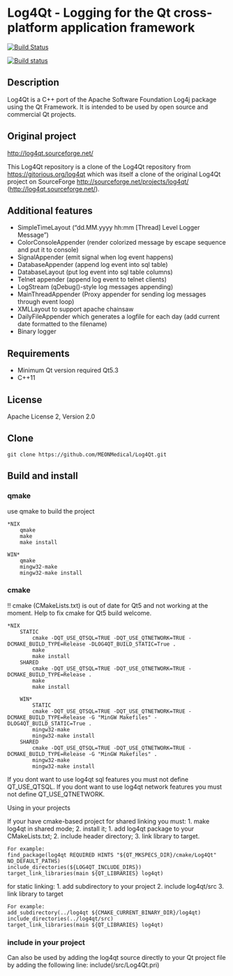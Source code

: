 Log4Qt - Logging for the Qt cross-platform application framework
================================================================

[![Build Status](https://travis-ci.org/MEONMedical/Log4Qt.svg?branch=master)](https://travis-ci.org/MEONMedical/Log4Qt)

[![Build status](https://ci.appveyor.com/api/projects/status/yhlqvbqeooy7ds2l?svg=true)](https://ci.appveyor.com/project/MeonMedical/log4qt)

Description
-----------
Log4Qt is a C++ port of the Apache Software Foundation Log4j package using the Qt Framework.
It is intended to be used by open source and commercial Qt projects.

Original project
----------------
http://log4qt.sourceforge.net/

This Log4Qt repository is a clone of the Log4Qt repository from https://gitorious.org/log4qt
which was itself a clone of the original Log4Qt project on SourceForge http://sourceforge.net/projects/log4qt/ (http://log4qt.sourceforge.net/).

Additional features
-------------------
* SimpleTimeLayout (“dd.MM.yyyy hh:mm [Thread] Level Logger Message”)
* ColorConsoleAppender (render colorized message by escape sequence and put it to console)
* SignalAppender (emit signal when log event happens)
* DatabaseAppender (append log event into sql table)
* DatabaseLayout (put log event into sql table columns)
* Telnet appender (append log event to telnet clients)
* LogStream (qDebug()-style log messages appending)
* MainThreadAppender (Proxy appender for sending log messages through event loop)
* XMLLayout to support apache chainsaw
* DailyFileAppender which generates a logfile for each day (add current date formatted to the filename)
* Binary logger

Requirements
------------
* Minimum Qt version required Qt5.3
* C++11

License
-------
Apache License 2, Version 2.0

Clone
-----
    git clone https://github.com/MEONMedical/Log4Qt.git

Build and install
-----------------
### qmake
use qmake to build the project

    *NIX
        qmake
        make
        make install

    WIN*
        qmake
        mingw32-make
        mingw32-make install

### cmake
!! cmake (CMakeLists.txt) is out of date for Qt5 and not working at the moment.
Help to fix cmake for Qt5 build welcome.

    *NIX
        STATIC
            cmake -DQT_USE_QTSQL=TRUE -DQT_USE_QTNETWORK=TRUE -DCMAKE_BUILD_TYPE=Release -DLOG4QT_BUILD_STATIC=True .
            make
            make install
        SHARED
            cmake -DQT_USE_QTSQL=TRUE -DQT_USE_QTNETWORK=TRUE -DCMAKE_BUILD_TYPE=Release .
            make
            make install

        WIN*
            STATIC
            cmake -DQT_USE_QTSQL=TRUE -DQT_USE_QTNETWORK=TRUE -DCMAKE_BUILD_TYPE=Release -G "MinGW Makefiles" -DLOG4QT_BUILD_STATIC=True .
            mingw32-make
            mingw32-make install
        SHARED
            cmake -DQT_USE_QTSQL=TRUE -DQT_USE_QTNETWORK=TRUE -DCMAKE_BUILD_TYPE=Release -G "MinGW Makefiles" .
            mingw32-make
            mingw32-make install

If you dont want to use log4qt sql features you must not define QT_USE_QTSQL.
If you dont want to use log4qt network features you must not define QT_USE_QTNETWORK.

Using in your projects

If your have cmake-based project
  for shared linking you must:
    1. make log4qt in shared mode;
    2. install it;
    1. add log4qt package to your CMakeLists.txt;
    2. include header directory;
    3. link library to target.

    For example:
    find_package(log4qt REQUIRED HINTS "${QT_MKSPECS_DIR}/cmake/Log4Qt" NO_DEFAULT_PATHS)
    include_directories(${LOG4QT_INCLUDE_DIRS})
    target_link_libraries(main ${QT_LIBRARIES} log4qt)

  for static linking:
    1. add subdirectory to your project
    2. include log4qt/src
    3. link library to target

    For example:
    add_subdirectory(../log4qt ${CMAKE_CURRENT_BINARY_DIR}/log4qt)
    include_directories(../log4qt/src)
    target_link_libraries(main ${QT_LIBRARIES} log4qt)

### include in your project
Can also be used by adding the log4qt source directly to your Qt project file by adding the following line:
include(<unpackdir>/src/Log4Qt.pri)

